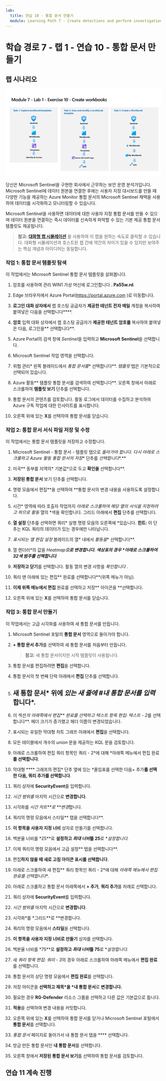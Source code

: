 ```yaml
---
lab:
  title: 연습 10 - 통합 문서 만들기
  module: Learning Path 7 - Create detections and perform investigations using Microsoft Sentinel
---
```


# 학습 경로 7 - 랩 1 - 연습 10 - 통합 문서 만들기

## 랩 시나리오

![랩 개요입니다.](../Media/SC-200-Lab_Diagrams_Mod7_L1_Ex10.png)

당신은 Microsoft Sentinel을 구현한 회사에서 근무하는 보안 운영 분석가입니다. Microsoft Sentinel에 데이터 원본을 연결한 후에는 사용자 지정 대시보드를 만들 때 다양한 기능을 제공하는 Azure Monitor 통합 문서의 Microsoft Sentinel 채택을 사용하여 데이터를 시각화하고 모니터링할 수 있습니다. 

Microsoft Sentinel을 사용하면 데이터에 대한 사용자 지정 통합 문서를 만들 수 있으며 데이터 원본을 연결하는 즉시 데이터를 신속하게 파악할 수 있는 기본 제공 통합 문서 템플릿도 제공됩니다.

>**참고:** **[대화형 랩 시뮬레이션](https://mslabs.cloudguides.com/guides/SC-200%20Lab%20Simulation%20-%20Create%20workbooks)** 을 사용하여 이 랩을 원하는 속도로 클릭할 수 있습니다. 대화형 시뮬레이션과 호스트된 랩 간에 약간의 차이가 있을 수 있지만 보여주는 핵심 개념과 아이디어는 동일합니다. 


### 작업 1: 통합 문서 템플릿 탐색

이 작업에서는 Microsoft Sentinel 통합 문서 템플릿을 살펴봅니다.

1. 암호를 사용하여 관리 WIN1 가상 머신에 로그인합니다 **. Pa55w.rd**.  

1. Edge 브라우저에서 Azure Portal(https://portal.azure.com )로 이동합니다.

1. **로그인 대화 상자에서** 랩 호스팅 공급자가 **제공한 테넌트 전자 메일** 계정을 복사하여 붙여넣은 다음을 선택합니다****.

1. **암호** 입력 대화 상자에서 랩 호스팅 공급자가 **제공한 테넌트 암호를** 복사하여 붙여넣은 다음, 로그인을** 선택합니다**.

1. Azure Portal의 검색 창에 *Sentinel*을 입력하고 **Microsoft Sentinel**을 선택합니다.

1. Microsoft Sentinel 작업 영역을 선택합니다.

1. 위협 관리* 왼쪽 블레이드에서 *통합 문서를** 선택합니다**. *템플릿* 탭은 기본적으로 선택되어 있습니다.

1. Azure 활동** 템플릿 통합 문서를 검색하여 선택합니다**. 오른쪽 창에서 아래로 스크롤하여 **템플릿 보기** 단추를 선택합니다.

1. 통합 문서의 콘텐츠를 검토합니다. 활동 로그에서 데이터를 수집하고 분석하여 Azure 구독 작업에 대한 인사이트를 표시합니다.

1. 오른쪽 위에 있는 **X**를 선택하여 통합 문서를 닫습니다.


### 작업 2: 통합 문서 서식 파일 저장 및 수정

이 작업에서는 통합 문서 템플릿을 저장하고 수정합니다.

1. Microsoft Sentinel - 통합 문서 - 템플릿 탭으로 **돌아가야 합니다. 다시 아래로 스크롤하고 Azure 활동* 통합 문서의 저장** 단추를 *선택합니다**.** 

1. 미국** 동부를 지역의* 기본값*으로 두고 **확인을** 선택합니다**.

1. **저장된 통합 문서** 보기 단추를 선택합니다.

1. 명령 모음에서 편집**을 선택하여 **통합 문서의 변경 내용을 사용하도록 설정합니다.

1. 시간* 영역에 따라 호출자 작업까지 *아래로 스크롤하여 해당 열의 서식을 지정하려고 하므로 활동* 열의 *색을 확인합니다. 그리드 아래에서 **편집** 단추를 선택합니다.

1. **열 설정** 단추를 선택하면 쿼리* 실행 명령 모음의 오른쪽에 *있습니다. **힌트:** 이 단추는 KQL 쿼리의 데이터가 있는 경우에만 나타납니다.

1. *표시되는 열 편집 설정* 블레이드의 열* 내에서 *활동을** 선택합니다**.

1. 열 렌더러*의 값을 *Heatmap**으로 **변경합니다. 색상표의 경우 *아래로 스크롤하여 32색 범주**를 선택합니다**.*

1. **저장하고 닫기**를 선택합니다. 활동 열의 변경 사항을 *확인합니다* .

1. 쿼리 맨 아래에 있는 편집** 완료를 선택합니다**(위쪽 메뉴가 아님).

1. **이제 위쪽 메뉴에서 편집** 완료를 선택하고 저장** 아이콘을 **선택합니다. 

1. 오른쪽 위에 있는 **X**를 선택하여 통합 문서를 닫습니다.


### 작업 3: 통합 문서 만들기

이 작업에서는 고급 시각화를 사용하여 새 통합 문서를 만듭니다.

1. Microsoft Sentinel 포털의 **통합 문서** 영역으로 돌아가야 합니다.

1. **+ 통합 문서 추가**를 선택하여 새 통합 문서를 처음부터 만듭니다. 

    >**참고:** 새 통합 문서이지만 시작 템플릿이 사용됩니다.

1. 통합 문서를 편집하려면 **편집**을 선택합니다.

1. 통합 문서의 첫 번째 단락 아래에서 **편집** 단추를 선택합니다.

1. ## 새 통합 문서* 위에 *있는 새 줄에 #내 통합 문서를 입력*합니다*.

1. 이 섹션*의 아래쪽에서 편집** 완료를 선택하고 텍스트 항목 편집: 텍스트 - 2*를 선택합니다**. 헤더 크기가 증가했고 헤더 이름이 변경되었습니다.

1. 표시되는 유일한 막대형 차트 그래프 아래에서 **편집**을 선택합니다.

1. 모든 테이블에서 개수의 *union* 문을 제공하는 KQL 문을 검토합니다.

1. 아래로 스크롤하여 편집 쿼리 항목인 쿼리 - 2*에 대해 *아래쪽 메뉴에서 편집 완료**를 선택합니다**.

1. 막대형 **** 그래프의 편집* 단추 옆에 있는 *줄임표를 선택한 다음+ 추가**를 선택한 **다음, 쿼리** 추가를 선택합니다**.

1. 쿼리 상자에 **SecurityEvent**를 입력합니다.

1. *시간 범위를* 마지막 시간으로 **변경합니다**.

1. 시각화를 *시간 차트**로 **변경*합니다.

1. 쿼리의 명령 모음에서 스타일** 탭을 선택합니다**.

1. **이 항목을 사용자 지정 너비** 상자로 만들기를 선택합니다.

1. 백분율 너비를 *25**로 **설정하고 *최대 너비*를 25**로 **설정합니다.*

1. 이제 쿼리의 명령 모음에서 고급 설정** 탭을 선택합니다**.

1. 편집**하지 않을 때 새로 고침 아이콘 표시를 선택합니다**. 

1. 아래로 스크롤하여 새 편집** 쿼리 항목인 쿼리 - 2*에 대해 *아래쪽 메뉴에서 편집 완료를 선택합니다**.

1. 아래로 스크롤하고 통합 문서 아래쪽에서 **+ 추가**, **쿼리 추가**를 차례로 선택합니다.

1. 쿼리 상자에 **SecurityEvent**를 입력합니다.

1. *시간 범위를* 마지막 시간으로 **변경합니다**.

1. 시각화*를 *그리드**로 **변경합니다.

1. 쿼리의 명령 모음에서 **스타일**을 선택합니다.

1. **이 항목을 사용자 지정 너비로 만들기** 상자를 선택합니다.

1. 백분율 너비를 *75**로 **설정하고 *최대 너비*를 75**로 **설정합니다.*

1. 새 *쿼리 항목 편집: 쿼리 - 3*의 경우 아래로 스크롤하여 아래쪽 메뉴에서 **편집 완료**를 선택합니다.

1. 통합 문서의 상단 명령 모음에서 **편집 완료**를 선택합니다.

1. 저장 아이콘을 **선택하고 제목*을 *내 통합 문서**로 **변경합니다.**

1. 필요한 경우 **RG-Defender** 리소스 그룹을 선택하고 다른 값은 기본값으로 둡니다.

1.  **적용**을 선택하여 변경 내용을 커밋합니다. 

1. 오른쪽 위에 있는 **X**를 선택하여 통합 문서를 닫거나 Microsoft Sentinel 포털에서 **통합 문서**를 선택합니다.

1. *통합 문서* 페이지로 돌아가서 내 통합 문서 탭을 **** 선택합니다.

1. 방금 만든 통합 문서인 **내 통합 문서**를 선택합니다.

1. 오른쪽 창에서 **저장된 통합 문서 보기**를 선택하여 통합 문서를 검토합니다.

## 연습 11 계속 진행
